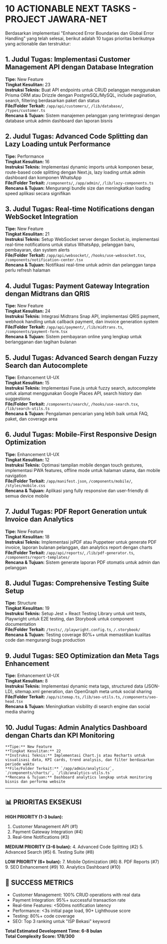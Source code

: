 # 10 ACTIONABLE NEXT TASKS - PROJECT JAWARA-NET

Berdasarkan implementasi "Enhanced Error Boundaries dan Global Error Handling" yang telah selesai, berikut adalah 10 tugas prioritas berikutnya yang actionable dan terstruktur:

## 1. Judul Tugas: Implementasi Customer Management API dengan Database Integration
   **Tipe:** New Feature  
   **Tingkat Kesulitan:** 23  
   **Instruksi Teknis:** Buat API endpoints untuk CRUD pelanggan menggunakan Prisma ORM atau Drizzle dengan PostgreSQL/MySQL, include pagination, search, filtering berdasarkan paket dan status  
   **File/Folder Terkait:** `/app/api/customers/`, `/lib/database/`, `/types/customer.ts`  
   **Rencana & Tujuan:** Sistem manajemen pelanggan yang terintegrasi dengan database untuk admin dashboard dan laporan bisnis

## 2. Judul Tugas: Advanced Code Splitting dan Lazy Loading untuk Performance
   **Tipe:** Performance  
   **Tingkat Kesulitan:** 16  
   **Instruksi Teknis:** Implementasi dynamic imports untuk komponen besar, route-based code splitting dengan Next.js, lazy loading untuk admin dashboard dan komponen WhatsApp  
   **File/Folder Terkait:** `/components/`, `/app/admin/`, `/lib/lazy-components.ts`  
   **Rencana & Tujuan:** Mengurangi bundle size dan meningkatkan loading speed aplikasi secara signifikan

## 3. Judul Tugas: Real-time Notifications dengan WebSocket Integration
   **Tipe:** New Feature  
   **Tingkat Kesulitan:** 21  
   **Instruksi Teknis:** Setup WebSocket server dengan Socket.io, implementasi real-time notifications untuk status WhatsApp, pelanggan baru, pembayaran, dan system alerts  
   **File/Folder Terkait:** `/app/api/websocket/`, `/hooks/use-websocket.tsx`, `/components/notification-center.tsx`  
   **Rencana & Tujuan:** Notifikasi real-time untuk admin dan pelanggan tanpa perlu refresh halaman

## 4. Judul Tugas: Payment Gateway Integration dengan Midtrans dan QRIS
   **Tipe:** New Feature  
   **Tingkat Kesulitan:** 24  
   **Instruksi Teknis:** Integrasi Midtrans Snap API, implementasi QRIS payment, webhook handling untuk callback payment, dan invoice generation system  
   **File/Folder Terkait:** `/app/api/payment/`, `/lib/midtrans.ts`, `/components/payment-form.tsx`  
   **Rencana & Tujuan:** Sistem pembayaran online yang lengkap untuk berlangganan dan tagihan bulanan

## 5. Judul Tugas: Advanced Search dengan Fuzzy Search dan Autocomplete
   **Tipe:** Enhancement UI-UX  
   **Tingkat Kesulitan:** 15  
   **Instruksi Teknis:** Implementasi Fuse.js untuk fuzzy search, autocomplete untuk alamat menggunakan Google Places API, search history dan suggestions  
   **File/Folder Terkait:** `/components/search/`, `/hooks/use-search.tsx`, `/lib/search-utils.ts`  
   **Rencana & Tujuan:** Pengalaman pencarian yang lebih baik untuk FAQ, paket, dan coverage area

## 6. Judul Tugas: Mobile-First Responsive Design Optimization
   **Tipe:** Enhancement UI-UX  
   **Tingkat Kesulitan:** 12  
   **Instruksi Teknis:** Optimasi tampilan mobile dengan touch gestures, implementasi PWA features, offline mode untuk halaman utama, dan mobile navigation  
   **File/Folder Terkait:** `/app/manifest.json`, `/components/mobile/`, `/styles/mobile.css`  
   **Rencana & Tujuan:** Aplikasi yang fully responsive dan user-friendly di semua device mobile

## 7. Judul Tugas: PDF Report Generation untuk Invoice dan Analytics
   **Tipe:** New Feature  
   **Tingkat Kesulitan:** 18  
   **Instruksi Teknis:** Implementasi jsPDF atau Puppeteer untuk generate PDF invoice, laporan bulanan pelanggan, dan analytics report dengan charts  
   **File/Folder Terkait:** `/app/api/reports/`, `/lib/pdf-generator.ts`, `/components/report-templates/`  
   **Rencana & Tujuan:** Sistem generate laporan PDF otomatis untuk admin dan pelanggan

## 8. Judul Tugas: Comprehensive Testing Suite Setup
   **Tipe:** Structure  
   **Tingkat Kesulitan:** 19  
   **Instruksi Teknis:** Setup Jest + React Testing Library untuk unit tests, Playwright untuk E2E testing, dan Storybook untuk component documentation  
   **File/Folder Terkait:** `/tests/`, `/playwright.config.ts`, `/.storybook/`  
   **Rencana & Tujuan:** Testing coverage 80%+ untuk memastikan kualitas code dan mengurangi bugs production

## 9. Judul Tugas: SEO Optimization dan Meta Tags Enhancement
   **Tipe:** Enhancement UI-UX  
   **Tingkat Kesulitan:** 8  
   **Instruksi Teknis:** Implementasi dynamic meta tags, structured data (JSON-LD), sitemap.xml generation, dan OpenGraph meta untuk social sharing  
   **File/Folder Terkait:** `/app/sitemap.ts`, `/lib/seo-utils.ts`, `/components/seo-head.tsx`  
   **Rencana & Tujuan:** Meningkatkan visibility di search engine dan social media sharing

## 10. Judul Tugas: Admin Analytics Dashboard dengan Charts dan KPI Monitoring
    **Tipe:** New Feature  
    **Tingkat Kesulitan:** 22  
    **Instruksi Teknis:** Implementasi Chart.js atau Recharts untuk visualisasi data, KPI cards, trend analysis, dan filter berdasarkan periode waktu  
    **File/Folder Terkait:** `/app/admin/analytics/`, `/components/charts/`, `/lib/analytics-utils.ts`  
    **Rencana & Tujuan:** Dashboard analytics lengkap untuk monitoring bisnis dan performa website

---

## 📊 PRIORITAS EKSEKUSI

**HIGH PRIORITY (1-3 bulan):**
1. Customer Management API (#1)
2. Payment Gateway Integration (#4)  
3. Real-time Notifications (#3)

**MEDIUM PRIORITY (3-6 bulan):**
4. Advanced Code Splitting (#2)
5. Advanced Search (#5)
6. Testing Suite (#8)

**LOW PRIORITY (6+ bulan):**
7. Mobile Optimization (#6)
8. PDF Reports (#7)
9. SEO Enhancement (#9)
10. Analytics Dashboard (#10)

## 🎯 SUCCESS METRICS
- Customer Management: 100% CRUD operations with real data
- Payment Integration: 95%+ successful transaction rate
- Real-time Features: <500ms notification latency
- Performance: <3s initial page load, 90+ Lighthouse score
- Testing: 80%+ code coverage
- SEO: Top 3 ranking untuk "ISP Bekasi" keyword

**Total Estimated Development Time: 6-8 bulan**  
**Total Complexity Score: 178/300**
